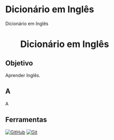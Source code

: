 # Dicionário em Inglês
Dicionário em Inglês

<h1>   
     <img align="center" width="40px">
    <span> Dicionário em Inglês</span>
</h1>


## Objetivo
Aprender Inglês.

## A
A


## Ferramentas
[![GitHub](https://img.shields.io/badge/GitHub-000?style=for-the-badge&logo=github&logoColor=30A3DC)](https://docs.github.com/)
[![Git](https://img.shields.io/badge/Git-000?style=for-the-badge&logo=git&logoColor=E94D5F)](https://git-scm.com/doc) 


